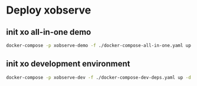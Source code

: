 # Deploy xobserve

## init xo all-in-one demo
```bash
docker-compose -p xobserve-demo -f ./docker-compose-all-in-one.yaml up -d
```

## init xo development environment
```bash
docker-compose -p xobserve-dev -f ./docker-compose-dev-deps.yaml up -d
```